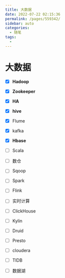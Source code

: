 ```yaml
---
title: 大数据
date: 2022-07-22 02:15:36
permalink: /pages/559342/
sidebar: auto
categories:
  - 随笔
tags:
  - 
---
```

# 大数据

- [x] **Hadoop**
- [x] **Zookeeper**
- [x] **HA**
- [x] **hive**
- [x] Flume
- [x] kafka
- [x] **Hbase**
- [ ] Scala
- [ ] 数仓
- [ ] Sqoop
- [ ] Spark
- [ ] Flink
- [ ] 实时计算
- [ ] ClickHouse
- [ ] Kylin
- [ ] Druid
- [ ] Presto
- [ ] cloudera
- [ ] TIDB
- [ ] 数据湖



